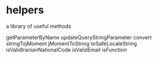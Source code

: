 # helpers
a library of useful methods

getParameterByName
updateQueryStringParameter
convert
  stringTojMoment
  jMomentToString
  toSafeLocaleString
isValidIranianNationalCode
isValidEmail
isFunction
